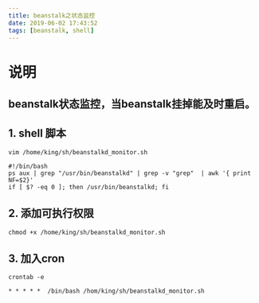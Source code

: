 ```yaml
---
title: beanstalk之状态监控
date: 2019-06-02 17:43:52
tags: [beanstalk, shell]
---
```


# 说明

beanstalk状态监控，当beanstalk挂掉能及时重启。
------

## 1. shell 脚本
```
vim /home/king/sh/beanstalkd_monitor.sh

#!/bin/bash
ps aux | grep "/usr/bin/beanstalkd" | grep -v "grep"  | awk '{ print NF=$2}'
if [ $? -eq 0 ]; then /usr/bin/beanstalkd; fi

```

## 2. 添加可执行权限
```
chmod +x /home/king/sh/beanstalkd_monitor.sh
```


## 3. 加入cron
```
crontab -e

* * * * *  /bin/bash /hom/king/sh/beanstalkd_monitor.sh
```